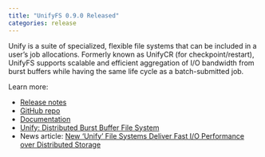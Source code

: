 ```yaml
---
title: "UnifyFS 0.9.0 Released"
categories: release
---
```


Unify is a suite of specialized, flexible file systems that can be included in a user’s job allocations. Formerly known as UnifyCR (for checkpoint/restart), UnifyFS supports scalable and efficient aggregation of I/O bandwidth from burst buffers while having the same life cycle as a batch-submitted job.

Learn more:
- [Release notes](https://github.com/LLNL/UnifyFS/releases/tag/v0.9.0)
- [GitHub repo](https://github.com/LLNL/UnifyFS)
- [Documentation](https://unifyfs.readthedocs.io/en/v0.9.0/)
- [Unify: Distributed Burst Buffer File System](https://computing.llnl.gov/projects/unify)
- News article: [New ‘Unify’ File Systems Deliver Fast I/O Performance over Distributed Storage](https://computing.llnl.gov/newsroom/new-unify-file-systems-deliver-fast-io-performance-over-distributed-storage)
